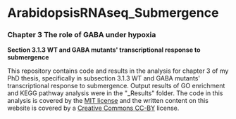 # ArabidopsisRNAseq_Submergence
### Chapter 3 The role of GABA under hypoxia 
**Section 3.1.3 WT and GABA mutants' transcriptional response to submergence**

This repository contains code and results in the analysis for chapter 3 of my PhD thesis, specifically in subsection 3.1.3 WT and GABA mutants' transcriptional response to submergence. Output results of GO enrichment and KEGG pathway analysis were in the "_Results" folder.
The code in this analysis is covered by the [MIT license](https://choosealicense.com/licenses/mit/) and the written content on this website is covered by a [Creative Commons CC-BY](https://creativecommons.org/licenses/by/4.0/) license.